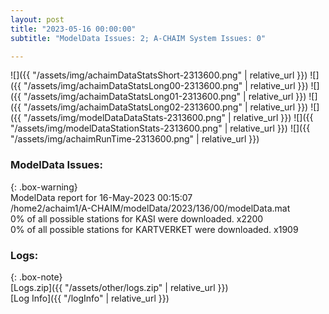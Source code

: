 ```yaml
---
layout: post
title: "2023-05-16 00:00:00"
subtitle: "ModelData Issues: 2; A-CHAIM System Issues: 0"

---
```


![]({{ "/assets/img/achaimDataStatsShort-2313600.png" | relative_url }})
![]({{ "/assets/img/achaimDataStatsLong00-2313600.png" | relative_url }})
![]({{ "/assets/img/achaimDataStatsLong01-2313600.png" | relative_url }})
![]({{ "/assets/img/achaimDataStatsLong02-2313600.png" | relative_url }})
![]({{ "/assets/img/modelDataDataStats-2313600.png" | relative_url }})
![]({{ "/assets/img/modelDataStationStats-2313600.png" | relative_url }})
![]({{ "/assets/img/achaimRunTime-2313600.png" | relative_url }})


### ModelData Issues:  
  
{: .box-warning}  
 ModelData report for 16-May-2023 00:15:07   
 /home2/achaim1/A-CHAIM/modelData/2023/136/00/modelData.mat   
 0% of all possible stations for KASI were downloaded. x2200   
 0% of all possible stations for KARTVERKET were downloaded. x1909   
  


### Logs:  
  
{: .box-note}  
[Logs.zip]({{ "/assets/other/logs.zip" | relative_url }})  
[Log Info]({{ "/logInfo" | relative_url }})  
